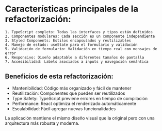 # Características principales de la refactorización:
```
1. TypeScript completo: Todas las interfaces y tipos están definidos
2. Componentes modulares: Cada sección es un componente independiente
3. Styled Components: Estilos encapsulados y reutilizables
4. Manejo de estado: useState para el formulario y validación
5. Validación de formulario: Validación en tiempo real con mensajes de error
6. Responsivo: Diseño adaptable a diferentes tamaños de pantalla
7. Accesibilidad: Labels asociados a inputs y navegación semántica
```
## Beneficios de esta refactorización:

* Mantenibilidad: Código más organizado y fácil de mantener
* Reutilización: Componentes que pueden ser reutilizados
* Type Safety: TypeScript previene errores en tiempo de compilación
* Performance: React optimiza el renderizado automáticamente
* Escalabilidad: Fácil agregar nuevas funcionalidades

La aplicación mantiene el mismo diseño visual que la original pero con una arquitectura más robusta y moderna.